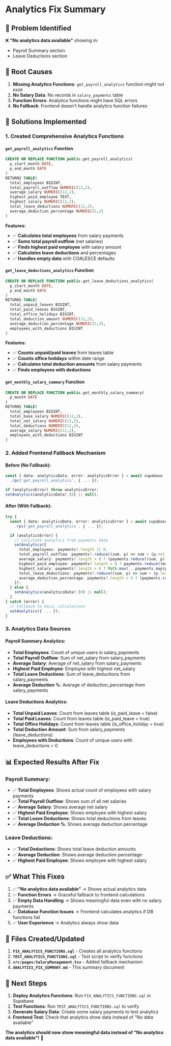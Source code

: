 # Analytics Fix Summary

## 🎯 **Problem Identified**

❌ **"No analytics data available"** showing in:
- Payroll Summary section
- Leave Deductions section

## 🔧 **Root Causes**

1. **Missing Analytics Functions**: `get_payroll_analytics` function might not exist
2. **No Salary Data**: No records in `salary_payments` table
3. **Function Errors**: Analytics functions might have SQL errors
4. **No Fallback**: Frontend doesn't handle analytics function failures

## 🔧 **Solutions Implemented**

### **1. Created Comprehensive Analytics Functions**

#### **`get_payroll_analytics` Function**
```sql
CREATE OR REPLACE FUNCTION public.get_payroll_analytics(
  p_start_month DATE,
  p_end_month DATE
)
RETURNS TABLE(
  total_employees BIGINT,
  total_payroll_outflow NUMERIC(12,2),
  average_salary NUMERIC(12,2),
  highest_paid_employee TEXT,
  highest_salary NUMERIC(12,2),
  total_leave_deductions NUMERIC(12,2),
  average_deduction_percentage NUMERIC(5,2)
)
```

**Features:**
- ✅ **Calculates total employees** from salary payments
- ✅ **Sums total payroll outflow** (net salaries)
- ✅ **Finds highest paid employee** with salary amount
- ✅ **Calculates leave deductions** and percentages
- ✅ **Handles empty data** with COALESCE defaults

#### **`get_leave_deductions_analytics` Function**
```sql
CREATE OR REPLACE FUNCTION public.get_leave_deductions_analytics(
  p_start_month DATE,
  p_end_month DATE
)
RETURNS TABLE(
  total_unpaid_leaves BIGINT,
  total_paid_leaves BIGINT,
  total_office_holidays BIGINT,
  total_deduction_amount NUMERIC(12,2),
  average_deduction_percentage NUMERIC(5,2),
  employees_with_deductions BIGINT
)
```

**Features:**
- ✅ **Counts unpaid/paid leaves** from leaves table
- ✅ **Counts office holidays** within date range
- ✅ **Calculates total deduction amounts** from salary payments
- ✅ **Finds employees with deductions**

#### **`get_monthly_salary_summary` Function**
```sql
CREATE OR REPLACE FUNCTION public.get_monthly_salary_summary(
  p_month DATE
)
RETURNS TABLE(
  total_employees BIGINT,
  total_base_salary NUMERIC(12,2),
  total_net_salary NUMERIC(12,2),
  total_deductions NUMERIC(12,2),
  average_salary NUMERIC(12,2),
  employees_with_deductions BIGINT
)
```

### **2. Added Frontend Fallback Mechanism**

#### **Before (No Fallback):**
```typescript
const { data: analyticsData, error: analyticsError } = await supabase
  .rpc('get_payroll_analytics', { ... });

if (analyticsError) throw analyticsError;
setAnalytics(analyticsData?.[0] || null);
```

#### **After (With Fallback):**
```typescript
try {
  const { data: analyticsData, error: analyticsError } = await supabase
    .rpc('get_payroll_analytics', { ... });

  if (analyticsError) {
    // Calculate analytics from payments data
    setAnalytics({
      total_employees: payments?.length || 0,
      total_payroll_outflow: payments?.reduce((sum, p) => sum + (p.net_salary || 0), 0) || 0,
      average_salary: payments?.length > 0 ? (payments.reduce((sum, p) => sum + (p.net_salary || 0), 0) / payments.length) : 0,
      highest_paid_employee: payments?.length > 0 ? payments.reduce((max, p) => (p.net_salary || 0) > (max.net_salary || 0) ? p : max).employee_name : 'N/A',
      highest_salary: payments?.length > 0 ? Math.max(...payments.map(p => p.net_salary || 0)) : 0,
      total_leave_deductions: payments?.reduce((sum, p) => sum + (p.leave_deductions || 0), 0) || 0,
      average_deduction_percentage: payments?.length > 0 ? (payments.reduce((sum, p) => sum + (p.deduction_percentage || 0), 0) / payments.length) : 0
    });
  } else {
    setAnalytics(analyticsData?.[0] || null);
  }
} catch (error) {
  // Fallback to basic calculations
  setAnalytics({ ... });
}
```

### **3. Analytics Data Sources**

#### **Payroll Summary Analytics:**
- **Total Employees**: Count of unique users in salary_payments
- **Total Payroll Outflow**: Sum of net_salary from salary_payments
- **Average Salary**: Average of net_salary from salary_payments
- **Highest Paid Employee**: Employee with highest net_salary
- **Total Leave Deductions**: Sum of leave_deductions from salary_payments
- **Average Deduction %**: Average of deduction_percentage from salary_payments

#### **Leave Deductions Analytics:**
- **Total Unpaid Leaves**: Count from leaves table (is_paid_leave = false)
- **Total Paid Leaves**: Count from leaves table (is_paid_leave = true)
- **Total Office Holidays**: Count from leaves table (is_office_holiday = true)
- **Total Deduction Amount**: Sum from salary_payments (leave_deductions)
- **Employees with Deductions**: Count of unique users with leave_deductions > 0

## 📊 **Expected Results After Fix**

### **Payroll Summary:**
- ✅ **Total Employees**: Shows actual count of employees with salary payments
- ✅ **Total Payroll Outflow**: Shows sum of all net salaries
- ✅ **Average Salary**: Shows average net salary
- ✅ **Highest Paid Employee**: Shows employee with highest salary
- ✅ **Total Leave Deductions**: Shows total deductions from leaves
- ✅ **Average Deduction %**: Shows average deduction percentage

### **Leave Deductions:**
- ✅ **Total Deductions**: Shows total leave deduction amounts
- ✅ **Average Deduction**: Shows average deduction percentage
- ✅ **Highest Paid Employee**: Shows employee with highest salary

## ✅ **What This Fixes**

1. ✅ **"No analytics data available"** → Shows actual analytics data
2. ✅ **Function Errors** → Graceful fallback to frontend calculations
3. ✅ **Empty Data Handling** → Shows meaningful data even with no salary payments
4. ✅ **Database Function Issues** → Frontend calculates analytics if DB functions fail
5. ✅ **User Experience** → Analytics always show data

## 🎯 **Files Created/Updated**

1. **`FIX_ANALYTICS_FUNCTIONS.sql`** - Creates all analytics functions
2. **`TEST_ANALYTICS_FUNCTIONS.sql`** - Test script to verify functions
3. **`src/pages/SalaryManagement.tsx`** - Added fallback mechanism
4. **`ANALYTICS_FIX_SUMMARY.md`** - This summary document

## 🎯 **Next Steps**

1. **Deploy Analytics Functions**: Run `FIX_ANALYTICS_FUNCTIONS.sql` in Supabase
2. **Test Functions**: Run `TEST_ANALYTICS_FUNCTIONS.sql` to verify
3. **Generate Salary Data**: Create some salary payments to test analytics
4. **Frontend Test**: Check that analytics show data instead of "No data available"

**The analytics should now show meaningful data instead of "No analytics data available"!** 🎯
